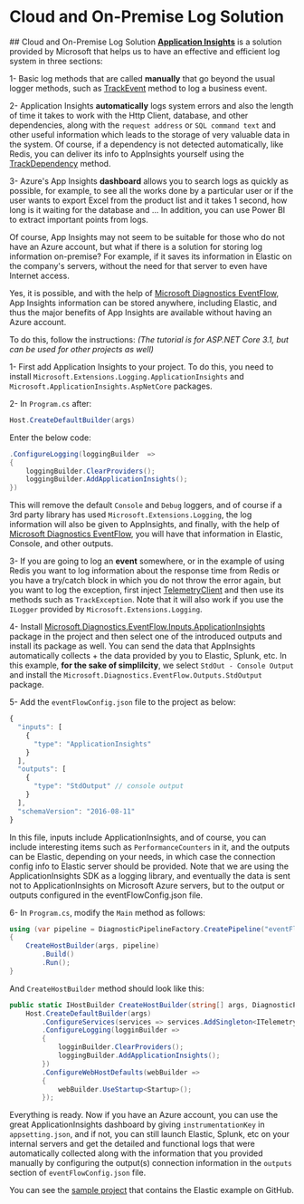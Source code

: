 # Cloud and On-Premise Log Solution

\#\# Cloud and On-Premise Log Solution [**Application Insights**](https://docs.microsoft.com/en-us/azure/azure-monitor/app/app-insights-overview) is a solution provided by Microsoft that helps us to have an effective and efficient log system in three sections:

1- Basic log methods that are called **manually** that go beyond the usual logger methods, such as [TrackEvent](https://docs.microsoft.com/en-us/dotnet/api/microsoft.applicationinsights.telemetryclient.trackevent?view=azure-dotnet) method to log a business event.

2- Application Insights **automatically** logs system errors and also the length of time it takes to work with the Http Client, database, and other dependencies, along with the `request address` or `SQL command text` and other useful information which leads to the storage of very valuable data in the system. Of course, if a dependency is not detected automatically, like Redis, you can deliver its info to AppInsights yourself using the [TrackDependency](https://docs.microsoft.com/en-us/dotnet/api/microsoft.applicationinsights.telemetryclient.trackdependency?view=azure-dotnet) method.

3- Azure's App Insights **dashboard** allows you to search logs as quickly as possible, for example, to see all the works done by a particular user or if the user wants to export Excel from the product list and it takes 1 second, how long is it waiting for the database and ... In addition, you can use Power BI to extract important points from logs.

Of course, App Insights may not seem to be suitable for those who do not have an Azure account, but what if there is a solution for storing log information on-premise? For example, if it saves its information in Elastic on the company's servers, without the need for that server to even have Internet access.

Yes, it is possible, and with the help of [Microsoft Diagnostics EventFlow](https://github.com/Azure/diagnostics-eventflow), App Insights information can be stored anywhere, including Elastic, and thus the major benefits of App Insights are available without having an Azure account.

To do this, follow the instructions: _\(The tutorial is for ASP.NET Core 3.1, but can be used for other projects as well\)_

1- First add Application Insights to your project. To do this, you need to install `Microsoft.Extensions.Logging.ApplicationInsights` and `Microsoft.ApplicationInsights.AspNetCore` packages.

2- In `Program.cs` after:

```csharp
Host.CreateDefaultBuilder(args)
```

Enter the below code:

```csharp
.ConfigureLogging(loggingBuilder  =>
{
    loggingBuilder.ClearProviders();
    loggingBuilder.AddApplicationInsights();
})
```

This will remove the default `Console` and `Debug` loggers, and of course if a 3rd party library has used `Microsoft.Extensions.Logging`, the log information will also be given to AppInsights, and finally, with the help of [Microsoft Diagnostics EventFlow](https://github.com/Azure/diagnostics-eventflow), you will have that information in Elastic, Console, and other outputs.

3- If you are going to log an **event** somewhere, or in the example of using Redis you want to log information about the response time from Redis or you have a try/catch block in which you do not throw the error again, but you want to log the exception, first inject [TelemetryClient](https://docs.microsoft.com/en-us/dotnet/api/microsoft.applicationinsights.telemetryclient?view=azure-dotnet) and then use its methods such as `TrackException`. Note that it will also work if you use the `ILogger` provided by `Microsoft.Extensions.Logging`.

4- Install [Microsoft.Diagnostics.EventFlow.Inputs.ApplicationInsights](https://www.nuget.org/packages/Microsoft.Diagnostics.EventFlow.Inputs.ApplicationInsights/) package in the project and then select one of the introduced outputs and install its package as well. You can send the data that AppInsights automatically collects + the data provided by you to Elastic, Splunk, etc. In this example, **for the sake of simplilcity**, we select `StdOut - Console Output` and install the `Microsoft.Diagnostics.EventFlow.Outputs.StdOutput` package.

5- Add the `eventFlowConfig.json` file to the project as below:

```javascript
{
  "inputs": [
    {
      "type": "ApplicationInsights"
    }
  ],
  "outputs": [
    {
      "type": "StdOutput" // console output
    }
  ],
  "schemaVersion": "2016-08-11"
}
```

In this file, inputs include ApplicationInsights, and of course, you can include interesting items such as `PerformanceCounters` in it, and the outputs can be Elastic, depending on your needs, in which case the connection config info to Elastic server should be provided. Note that we are using the ApplicationInsights SDK as a logging library, and eventually the data is sent not to ApplicationInsights on Microsoft Azure servers, but to the output or outputs configured in the eventFlowConfig.json file.

6- In `Program.cs`, modify the `Main` method as follows:

```csharp
using (var pipeline = DiagnosticPipelineFactory.CreatePipeline("eventFlowConfig.json"))
{
    CreateHostBuilder(args, pipeline)
        .Build()
        .Run();
}
```

And `CreateHostBuilder` method should look like this:

```csharp
public static IHostBuilder CreateHostBuilder(string[] args, DiagnosticPipeline pipeline) =>
    Host.CreateDefaultBuilder(args)
        .ConfigureServices(services => services.AddSingleton<ITelemetryProcessorFactory>(sp => new EventFlowTelemetryProcessorFactory(pipeline)))
        .ConfigureLogging(logginBuilder =>
        {
            logginBuilder.ClearProviders();
            loggingBuilder.AddApplicationInsights();
        })
        .ConfigureWebHostDefaults(webBuilder =>
        {
            webBuilder.UseStartup<Startup>();
        });
```

Everything is ready. Now if you have an Azure account, you can use the great ApplicationInsights dashboard by giving `instrumentationKey` in `appsetting.json`, and if not, you can still launch Elastic, Splunk, etc on your internal servers and get the detailed and functional logs that were automatically collected along with the information that you provided manually by configuring the output\(s\) connection information in the `outputs` section of `eventFlowConfig.json` file.

You can see the [sample project](https://github.com/ysmoradi/AppInsightsSdkWithoutAzureAccount) that contains the Elastic example on GitHub.

